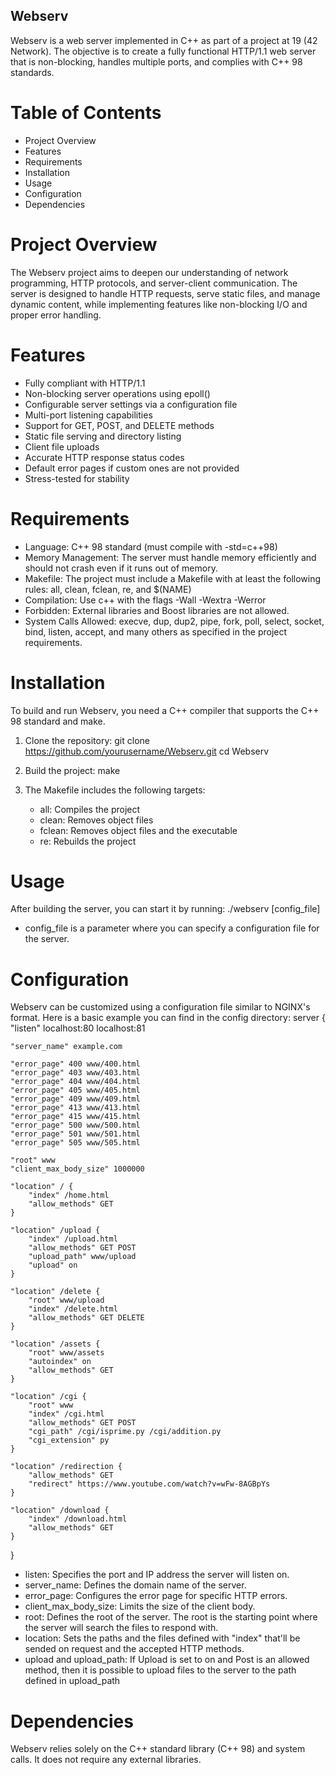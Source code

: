 ## Webserv

Webserv is a web server implemented in C++ as part of a project at 19 (42 Network). The objective is to create a fully functional HTTP/1.1 web server that is non-blocking, handles multiple ports, and complies with C++ 98 standards.

# Table of Contents

- Project Overview
- Features
- Requirements
- Installation
- Usage
- Configuration
- Dependencies

# Project Overview

The Webserv project aims to deepen our understanding of network programming, HTTP protocols, and server-client communication. The server is designed to handle HTTP requests, serve static files, and manage dynamic content, while implementing features like non-blocking I/O and proper error handling.

# Features

- Fully compliant with HTTP/1.1
- Non-blocking server operations using epoll()
- Configurable server settings via a configuration file
- Multi-port listening capabilities
- Support for GET, POST, and DELETE methods
- Static file serving and directory listing
- Client file uploads
- Accurate HTTP response status codes
- Default error pages if custom ones are not provided
- Stress-tested for stability

# Requirements

- Language: C++ 98 standard (must compile with -std=c++98)
- Memory Management: The server must handle memory efficiently and should not crash even if it runs out of memory.
- Makefile: The project must include a Makefile with at least the following rules: all, clean, fclean, re, and $(NAME)
- Compilation: Use c++ with the flags -Wall -Wextra -Werror
- Forbidden: External libraries and Boost libraries are not allowed.
- System Calls Allowed: execve, dup, dup2, pipe, fork, poll, select, socket, bind, listen, accept, and many others as specified in the project requirements.

# Installation

To build and run Webserv, you need a C++ compiler that supports the C++ 98 standard and make.

1. Clone the repository:
   git clone https://github.com/yourusername/Webserv.git
   cd Webserv

2. Build the project:
   make

3. The Makefile includes the following targets:
   - all: Compiles the project
   - clean: Removes object files
   - fclean: Removes object files and the executable
   - re: Rebuilds the project

# Usage

After building the server, you can start it by running:
./webserv [config_file]

- config_file is a parameter where you can specify a configuration file for the server.

# Configuration

Webserv can be customized using a configuration file similar to NGINX's format. Here is a basic example you can find in the config directory:
server {
	"listen" localhost:80 localhost:81

	"server_name" example.com

	"error_page" 400 www/400.html
	"error_page" 403 www/403.html
	"error_page" 404 www/404.html
	"error_page" 405 www/405.html
	"error_page" 409 www/409.html
	"error_page" 413 www/413.html
	"error_page" 415 www/415.html
	"error_page" 500 www/500.html
	"error_page" 501 www/501.html
	"error_page" 505 www/505.html

	"root" www
	"client_max_body_size" 1000000

	"location" / {
		"index" /home.html
		"allow_methods" GET
	}

	"location" /upload {
		"index" /upload.html
		"allow_methods" GET POST
		"upload_path" www/upload
		"upload" on
	}

	"location" /delete {
		"root" www/upload
		"index" /delete.html
		"allow_methods" GET DELETE
	}

	"location" /assets {
		"root" www/assets
		"autoindex" on
		"allow_methods" GET
	}

	"location" /cgi {
		"root" www
		"index" /cgi.html
		"allow_methods" GET POST
		"cgi_path" /cgi/isprime.py /cgi/addition.py
		"cgi_extension" py
	}

	"location" /redirection {
		"allow_methods" GET
		"redirect" https://www.youtube.com/watch?v=wFw-8AGBpYs
	}

	"location" /download {
		"index" /download.html
		"allow_methods" GET
	}
}

- listen: Specifies the port and IP address the server will listen on.
- server_name: Defines the domain name of the server.
- error_page: Configures the error page for specific HTTP errors.
- client_max_body_size: Limits the size of the client body.
- root: Defines the root of the server. The root is the starting point where the server will search the files to respond with.
- location: Sets the paths and the files defined with "index" that'll be sended on request and the accepted HTTP methods.
- upload and upload_path: If Upload is set to on and Post is an allowed method, then it is possible to upload files to the server to the path defined in upload_path

# Dependencies

Webserv relies solely on the C++ standard library (C++ 98) and system calls. It does not require any external libraries.
